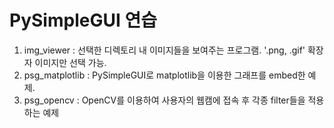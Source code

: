 # PySimpleGUI 연습
1. img_viewer : 선택한 디렉토리 내 이미지들을 보여주는 프로그램. '.png, .gif' 확장자 이미지만 선택 가능.
2. psg_matplotlib : PySimpleGUI로 matplotlib을 이용한 그래프를 embed한 예제.
3. psg_opencv : OpenCV를 이용하여 사용자의 웹캠에 접속 후 각종 filter들을 적용하는 예제
